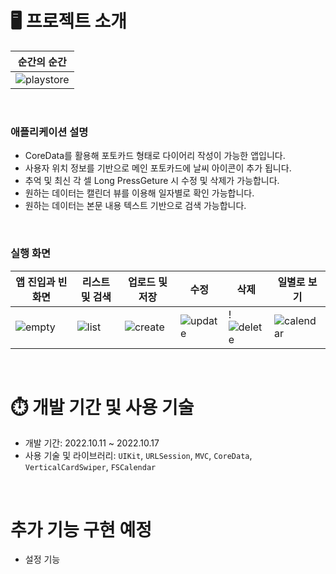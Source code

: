 
# 🖥 프로젝트 소개
| <center>순간의 순간</center> |
| --------------------------------------------------------- |
| ![playstore](https://user-images.githubusercontent.com/95316662/196094021-f92fdb57-a51f-47c4-9584-b26d1e82d63e.png)| 
<br>

### **애플리케이션 설명**
- CoreData를 활용해 포토카드 형태로 다이어리 작성이 가능한 앱입니다.
- 사용자 위치 정보를 기반으로 메인 포토카드에 날씨 아이콘이 추가 됩니다.
- 추억 및 최신 각 셀 Long PressGeture 시 수정 및 삭제가 가능합니다.
- 원하는 데이터는 캘린더 뷰를 이용해 일자별로 확인 가능합니다.
- 원하는 데이터는 본문 내용 텍스트 기반으로 검색 가능합니다.
<br>

### 실행 화면
| <center> 앱 진입과 빈 화면 </center> | <center> 리스트 및 검색 </center> | <center> 업로드 및 저장 </center> | <center> 수정 </center> | <center> 삭제 </center> |  <center> 일별로 보기 </center> |
| ----------------------------------- | ---------------------------------| ------------------------------ | ------------------------------- | ------------------------------- | ------------------------------- |
|![empty](https://user-images.githubusercontent.com/95316662/196095658-59e48615-b920-4ebf-84f8-699592ba6ce5.gif)|![list](https://user-images.githubusercontent.com/95316662/196097801-bd3bdc7a-4b6f-4ad8-8e3a-7a4732ec7879.gif)|![create](https://user-images.githubusercontent.com/95316662/196095646-8954e593-fe59-41d8-a269-e927043009d4.gif)|![update](https://user-images.githubusercontent.com/95316662/196095642-15da0ab9-d3ba-41f8-8c03-be027b6120c2.gif)|!![delete](https://user-images.githubusercontent.com/95316662/196097242-1867e805-d8f5-41c9-b264-271225e6efd4.gif)|![calendar](https://user-images.githubusercontent.com/95316662/196095650-89ee1dd9-233f-40f4-90f8-08578c426813.gif)|




<br>


# ⏱️ 개발 기간 및 사용 기술
- 개발 기간: 2022.10.11 ~ 2022.10.17
- 사용 기술 및 라이브러리:  `UIKit`, `URLSession`, `MVC`, `CoreData`, `VerticalCardSwiper`, `FSCalendar`
<br>

# 추가 기능 구현 예정
- 설정 기능 
<br>

